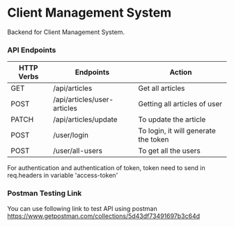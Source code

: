 
# Client Management System

Backend for Client Management System.
### API Endpoints
| HTTP Verbs | Endpoints | Action |
| --- | --- | --- |
| GET | /api/articles| Get all articles |
| POST | /api/articles/user-articles | Getting all articles of user |
| PATCH | /api/articles/update | To update the article |
| POST | /user/login | To login, it will generate the token |
| POST | /user/all-users | To get all the users |


For authentication and authentication of token, token need to send in req.headers in variable 'access-token'

### Postman Testing Link
You can use following link to test API using postman
https://www.getpostman.com/collections/5d43df73491697b3c64d


